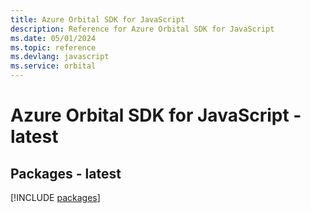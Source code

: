 ```yaml
---
title: Azure Orbital SDK for JavaScript
description: Reference for Azure Orbital SDK for JavaScript
ms.date: 05/01/2024
ms.topic: reference
ms.devlang: javascript
ms.service: orbital
---
```

# Azure Orbital SDK for JavaScript - latest
## Packages - latest
[!INCLUDE [packages](orbital-index.md)]